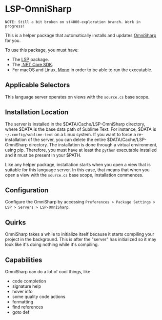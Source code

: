 # LSP-OmniSharp

```
NOTE: Still a bit broken on st4000-exploration branch. Work in progress!
```

This is a helper package that automatically installs and updates
[OmniSharp](https://github.com/OmniSharp/omnisharp-roslyn) for you.

To use this package, you must have:
- The [LSP](https://packagecontrol.io/packages/LSP) package.
- The [.NET Core SDK](https://dotnet.microsoft.com/download).
- For macOS and Linux, [Mono](https://www.mono-project.com/) in order to be able to run the executable.

## Applicable Selectors

This language server operates on views with the `source.cs` base scope.

## Installation Location

The server is installed in the $DATA/Cache/LSP-OmniSharp directory, where $DATA is the base data path of Sublime Text.
For instance, $DATA is `~/.config/sublime-text` on a Linux system. If you want to force a re-installation of the server,
you can delete the entire $DATA/Cache/LSP-OmniSharp directory. The installation is done through a virtual environment,
using pip. Therefore, you must have at least the `python` executable installed and it must be present in your $PATH.

Like any helper package, installation starts when you open a view that is suitable for this language server. In this
case, that means that when you open a view with the `source.cs` base scope, installation commences.

## Configuration

Configure the OmniSharp by accessing `Preferences > Package Settings > LSP > Servers > LSP-OmniSharp`.

## Quirks

OmniSharp takes a while to initialize itself because it starts compiling your project in the background. This is after
the "server" has initialized so it may look like it's doing nothing while it's compiling.

## Capabilities

OmniSharp can do a lot of cool things, like

- code completion
- signature help
- hover info
- some quality code actions
- formatting
- find references
- goto def
